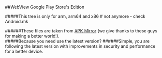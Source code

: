 ##WebView Google Play Store's Edition

#####This tree is only for arm, arm64 and x86 # not anymore - check Android.mk

######These files are taken from [APK Mirror](http://www.apkmirror.com/apk/google-inc/android-system-webview) (we give thanks to these guys for making a better world!).
<br>
#####Because you need use the latest version?
######Simple, you are following the latest version with improvements in security and performance for a better device.
